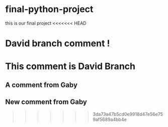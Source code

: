 # final-python-project
this is our final project 
<<<<<<< HEAD
# David branch comment !
This comment is David Branch
=======

## A comment from Gaby

## New comment from Gaby
>>>>>>> 3da73a47b5cd0e9918d47e56e759af5689a4bb4e
